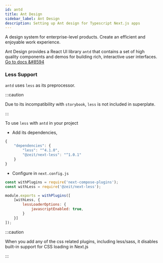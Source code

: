 ```yaml
---
id: antd
title: Ant Design
sidebar_label: Ant Design
description: Setting up Ant design for Typescript Next.js apps 
---
```


A design system for enterprise-level products. Create an efficient and enjoyable work experience.

Ant Design provides a React UI library `antd` that contains a set of high quality components and demos for building rich, interactive user interfaces.  
[Go to docs &#8594](https://ant.design/docs/react/introduce)

### Less Support
`antd` uses `less` as its preprocessor.

:::caution

Due to its incompatibility with `storybook`, `less` is not included in superplate.

:::

To use `less` with `antd` in your project  
- Add its dependencies,

```js title="package.json"
{
    "dependencies": {
        "less": "^4.1.0",
        "@zeit/next-less": "^1.0.1"
    }
} 
```

- Configure in `next.config.js`

```js title="next.config.js"
const withPlugins = require('next-compose-plugins');
const withLess = require('@zeit/next-less');

module.exports = withPlugins([
    [withLess, {
        lessLoaderOptions: {
            javascriptEnabled: true,
        }
    }]
]);
```

:::caution

When you add any of the css related plugins, including less/sass, it disables built-in support for CSS loading in Next.js

:::